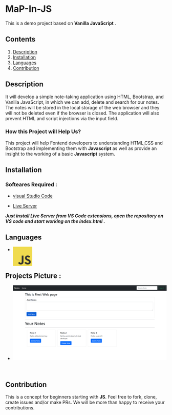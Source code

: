 # **MaP-In-JS**
This is a demo project based on **Vanilla JavaScript** .

## **Contents**
1. [Description](#description)
0. [Installation](#installation)
0. [Languages](#languages)
0. [Contribution](#contribution)

## **Description**
It will develop a simple note-taking application using HTML, Bootstrap, and Vanilla JavaScript, in which we can add, delete and search for our notes. The notes will be stored in the local storage of the web browser and they will not be deleted even if the browser is closed. The application will also prevent HTML and script injections via the input field.


<!-- img -->


### How this Project will Help Us?
This project will help Fontend developers to understanding HTML,CSS and Bootstrap and implementing them with **Javascript** as well as provide an insight to the working of a basic **Javascript** system.

## **Installation**
### Softeares Required :

- [visual Studio Code](https://code.visualstudio.com/download)

- [Live Server](https://marketplace.visualstudio.com/items?itemName=ritwickdey.LiveServer)


___Just install Live Server from VS Code extensions, open the repository on VS code and start working on the index.html .___


## **Languages**

- <img align="left" alt="C++" width="60px" src="https://raw.githubusercontent.com/github/explore/80688e429a7d4ef2fca1e82350fe8e3517d3494d/topics/javascript/javascript.png" />
<br>


## **Projects Picture :**
- <img alt="APP" src="note.png" />
<br>

## **Contribution**
This is a concept for beginners starting with **JS**. Feel free to fork, clone, create issues and/or make PRs. We will be more than happy to receive your contributions.
